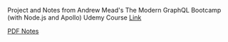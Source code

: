 Project and Notes from Andrew Mead's The Modern GraphQL Bootcamp (with Node.js and Apollo) Udemy Course [Link](https://www.udemy.com/course/graphql-bootcamp/)

[PDF Notes](./PDF-Reference-The-Modern-GraphQL-Bootcamp.pdf)